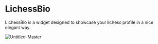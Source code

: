 # LichessBio
LichessBio is a widget designed to showcase your lichess profile in a nice elegant way.


<p><img align="left" src="https://lichess-bio.vercel.app/" alt="Untitled-Master" /></p>

